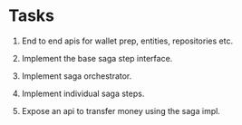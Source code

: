 # Tasks

1. End to end apis for wallet prep, entities, repositories etc.

2. Implement the base saga step interface.

3. Implement saga orchestrator.

4. Implement individual saga steps.

5. Expose an api to transfer money using the saga impl. 
